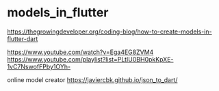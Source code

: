 # models_in_flutter


https://thegrowingdeveloper.org/coding-blog/how-to-create-models-in-flutter-dart

https://www.youtube.com/watch?v=Ega4EG8ZVM4
https://www.youtube.com/playlist?list=PLtIU0BH0pkKpXE-1vC7NswofFPby1OYh-


online model creator
https://javiercbk.github.io/json_to_dart/
